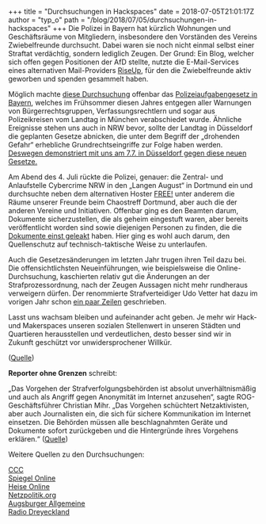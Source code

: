 +++
title = "Durchsuchungen in Hackspaces"
date = 2018-07-05T21:01:17Z
author = "typ_o"
path = "/blog/2018/07/05/durchsuchungen-in-hackspaces"
+++
Die Polizei in Bayern hat kürzlich Wohnungen und Geschäftsräume von
Mitgliedern, insbesondere den Vorständen des Vereins Zwiebelfreunde
durchsucht. Dabei waren sie noch nicht einmal selbst einer Straftat
verdächtig, sondern lediglich Zeugen. Der Grund: Ein Blog, welcher sich
offen gegen Positionen der AfD stellte, nutzte die E-Mail-Services eines
alternativen Mail-Providers [RiseUp](https://riseup.net/), für den die
Zwiebelfreunde aktiv geworben und spenden gesammelt haben.

  

Möglich machte [diese
Durchsuchung](https://netzpolitik.org/2018/zwiebelfreunde-durchsuchungen-wenn-zeugen-wie-straftaeter-behandelt-werden/)
offenbar das [Polizeiaufgabengesetz in
Bayern](https://www.br.de/nachrichten/das-neue-polizeiaufgabengesetz-kurz-erklaert-100.html),
welches im Frühsommer diesen Jahres entgegen aller Warnungen von
Bürgerrechtsgruppen, Verfassungsrechtlern und sogar aus Polizeikreisen
vom Landtag in München verabschiedet wurde. Ähnliche Ereignisse stehen
uns auch in NRW bevor, sollte der Landtag in Düsseldorf die geplanten
Gesetze abnicken, die unter dem Begriff der „drohenden Gefahr“
erhebliche Grundrechtseingriffe zur Folge haben werden. [Deswegen
demonstriert mit uns am 7.7. in Düsseldorf gegen diese neuen
Gesetze.](https://www.no-polizeigesetz-nrw.de/demo-7-7/)

  

Am Abend des 4. Juli rückte die Polizei, genauer: die Zentral- und
Anlaufstelle Cybercrime NRW in den „Langen August“ in Dortmund ein und
durchsuchte neben dem alternativen Hoster [FREE\!](http://www.free.de/)
unter anderem die Räume unserer Freunde beim Chaostreff Dortmund, aber
auch die der anderen Vereine und Initiativen. Offenbar ging es den
Beamten darum, Dokumente sicherzustellen, die als geheim eingestuft
waren, aber bereits veröffentlicht worden sind sowie diejenigen Personen
zu finden, die die [Dokumente einst
geleakt](https://www1.wdr.de/nachrichten/ruhrgebiet/cybercrime-razzia-dortmund-nordstadt-100.html)
haben. Hier ging es wohl auch darum, den Quellenschutz auf
technisch-taktische Weise zu unterlaufen.

  

Auch die Gesetzesänderungen im letzten Jahr trugen ihren Teil dazu bei.
Die offensichtlichsten Neueinführungen, wie beispielsweise die
Online-Durchsuchung, kaschierten relativ gut die Änderungen an der
Strafprozessordnung, nach der Zeugen Aussagen nicht mehr rundheraus
verweigern dürfen. Der renommierte Strafverteidiger Udo Vetter hat dazu
im vorigen Jahr schon [ein paar
Zeilen](https://www.lawblog.de/index.php/archives/2017/06/23/schoene-neue-zeugenwelt/)
geschrieben.

  

Lasst uns wachsam bleiben und aufeinander acht geben. Je mehr wir Hack-
und Makerspaces unseren sozialen Stellenwert in unseren Städten und
Quartieren herausstellen und verdeutlichen, desto besser sind wir in
Zukunft geschützt vor unwidersprochener Willkür.

([Quelle](https://www.devtal.de/blog/2018/07/05/pag-firstfallout/))

  
**Reporter ohne Grenzen** schreibt:

„Das Vorgehen der Strafverfolgungsbehörden ist absolut unverhältnismäßig
und auch als Angriff gegen Anonymität im Internet anzusehen“, sagte
ROG-Geschäftsführer Christian Mihr. „Das Vorgehen schüchtert
Netzaktivisten, aber auch Journalisten ein, die sich für sichere
Kommunikation im Internet einsetzen. Die Behörden müssen alle
beschlagnahmten Geräte und Dokumente sofort zurückgeben und die
Hintergründe ihres Vorgehens erklären.“
([Quelle](https://www.reporter-ohne-grenzen.de/deutschland/alle-meldungen/meldung/solidaritaet-mit-netzaktivisten/))

  
Weitere Quellen zu den Durchsuchungen:

[CCC](https://www.ccc.de/de/updates/2018/hausdurchsuchungen-bei-vereinsvorstanden-der-zwiebelfreunde-und-im-openlab-augsburg)  
[Spiegel
Online](http://www.spiegel.de/netzwelt/web/hausdurchsuchungen-bei-netzaktivisten-chaos-computer-club-kritisiert-polizeivorgehen-a-1216463.html)  
[Heise
Online](https://www.heise.de/newsticker/meldung/Massive-CCC-Kritik-an-Polizei-Hausdurchsuchung-bei-Datenschutz-Aktivisten-4098764.html)  
[Netzpolitik.org](https://netzpolitik.org/2018/zwiebelfreunde-durchsuchungen-wenn-zeugen-wie-straftaeter-behandelt-werden/)  
[Augsburger
Allgemeine](https://www.augsburger-allgemeine.de/augsburg/Als-der-Staatsschutz-ins-Augsburger-Open-Lab-kam-id51549741.html?utm_campaign=Echobox&utm_medium=augsburg&utm_source=Twitter#Echobox=1530695341)  
[Radio
Dreyeckland](https://rdl.de/beitrag/beschlagnahme-bei-riseup-tor-und-tails-support-netzwerk-und-ccc-nahen-openlab-augsburg)
